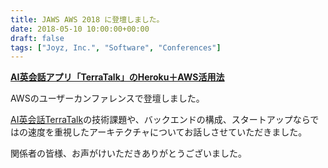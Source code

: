 ```yaml
---
title: JAWS AWS 2018 に登壇しました。
date: 2018-05-10 10:00:00+00:00
draft: false
tags: ["Joyz, Inc.", "Software", "Conferences"]
---
```


**[AI英会話アプリ「TerraTalk」のHeroku＋AWS活用法](https://ascii.jp/elem/000/001/673/1673409/)**

AWSのユーザーカンファレンスで登壇しました。

[AI英会話TerraTalk](https://www.terratalk.rocks/)の技術課題や、バックエンドの構成、スタートアップならではの速度を重視したアーキテクチャについてお話しさせていただきました。

関係者の皆様、お声がけいただきありがとうございました。
